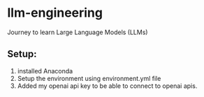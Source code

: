 # llm-engineering
Journey to learn Large Language Models (LLMs)


## Setup:
1. installed Anaconda
2. Setup the environment using environment.yml file
3. Added my openai api key to be able to connect to openai apis.
